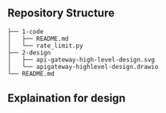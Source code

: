 ## Repository Structure

```
├── 1-code
│   ├── README.md
│   └── rate_limit.py
├── 2-design
│   ├── api-gateway-high-level-design.svg
│   └── apigateway-highlevel-design.drawio
└── README.md
```

## Explaination for design
